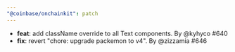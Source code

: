 ```yaml
---
"@coinbase/onchainkit": patch
---
```


- **feat**: add className override to all Text components. By @kyhyco #640
- **fix**: revert "chore: upgrade packemon to v4". By @zizzamia #646
